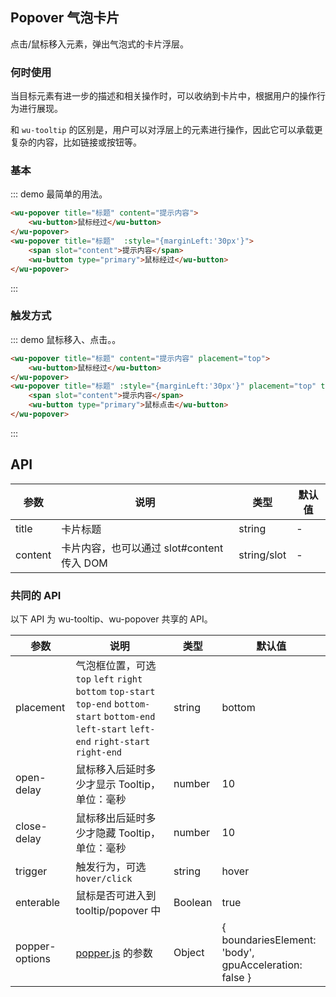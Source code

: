 ## Popover 气泡卡片

点击/鼠标移入元素，弹出气泡式的卡片浮层。

### 何时使用

当目标元素有进一步的描述和相关操作时，可以收纳到卡片中，根据用户的操作行为进行展现。

和 `wu-tooltip` 的区别是，用户可以对浮层上的元素进行操作，因此它可以承载更复杂的内容，比如链接或按钮等。


### 基本

::: demo 最简单的用法。

```html
<wu-popover title="标题" content="提示内容">
	<wu-button>鼠标经过</wu-button>
</wu-popover>
<wu-popover title="标题"  :style="{marginLeft:'30px'}">
	<span slot="content">提示内容</span>
	<wu-button type="primary">鼠标经过</wu-button>
</wu-popover>

```
:::


### 触发方式

::: demo 鼠标移入、点击。。

```html
<wu-popover title="标题" content="提示内容" placement="top">
	<wu-button>鼠标经过</wu-button>
</wu-popover>
<wu-popover title="标题" :style="{marginLeft:'30px'}" placement="top" trigger="click">
	<span slot="content">提示内容</span>
	<wu-button type="primary">鼠标点击</wu-button>
</wu-popover>

```
:::

## API

| 参数      | 说明                                     | 类型          | 默认值 |
|-----------|------------------------------------------|---------------|--------|
| title     | 卡片标题                                 | string  | -     |
| content   | 卡片内容，也可以通过 slot#content 传入 DOM     | string/slot | -    |


### 共同的 API

以下 API 为 wu-tooltip、wu-popover 共享的 API。

| 参数      | 说明                                     | 类型       | 默认值 |
|-----------|------------------------------------------|------------|--------|
| placement | 气泡框位置，可选 `top` `left` `right` `bottom` `top-start` `top-end` `bottom-start` `bottom-end` `left-start` `left-end` `right-start` `right-end` | string  | bottom    |
| open-delay | 鼠标移入后延时多少才显示 Tooltip，单位：毫秒 | number | 10 |
| close-delay | 鼠标移出后延时多少才隐藏 Tooltip，单位：毫秒 | number | 10 |
| trigger   | 触发行为，可选 `hover/click`       | string        | hover  |
| enterable  | 鼠标是否可进入到 tooltip/popover 中       | Boolean        | true  |
| popper-options   | [popper.js](https://popper.js.org/popper-documentation.html) 的参数   | Object   | { boundariesElement: 'body', gpuAcceleration: false }  |

